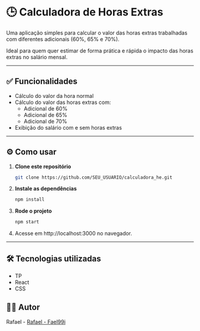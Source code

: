 # 🕒 Calculadora de Horas Extras

Uma aplicação simples para calcular o valor das horas extras trabalhadas com diferentes adicionais (60%, 65% e 70%). 

Ideal para quem quer estimar de forma prática e rápida o impacto das horas extras no salário mensal.

---

## ✅ Funcionalidades

- Cálculo do valor da hora normal
- Cálculo do valor das horas extras com:
  - Adicional de 60%
  - Adicional de 65%
  - Adicional de 70%
- Exibição do salário com e sem horas extras

---

## ⚙️ Como usar

1. **Clone este repositório**
   ```bash
   git clone https://github.com/SEU_USUARIO/calculadora_he.git

2. **Instale as dependências**
    ```bash
    npm install

3. **Rode o projeto**
   ```bash
   npm start

4. Acesse em http://localhost:3000 no navegador.

---

## 🛠️ Tecnologias utilizadas

- TP
- React
- CSS

## 👨‍💻 Autor
Rafael - [Rafael - Fael99i](https://github.com/Fael99i)


